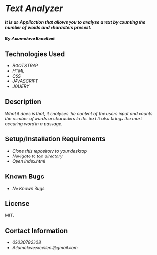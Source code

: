 # _Text Analyzer_

#### _It is an Application that allows you to analyse a text by counting the number of  words and characters present._

#### By _**Adumekwe Excellent**_

## Technologies Used

* _BOOTSTRAP_
* _HTML_
* _CSS_
* _JAVASCRIPT_
* _JQUERY_

## Description

_What it does is that, it analyses the content of the users input and counts the number of words or characters in the text it also brings the most occuring word in a passage._

## Setup/Installation Requirements

* _Clone this repository to your desktop_
* _Navigate to top directory_
* _Open index.html_
## Known Bugs

* _No Known Bugs_

## License

 MIT.

## Contact Information
* _09030782308_
* _Adumekweexcellent@gmail.com_